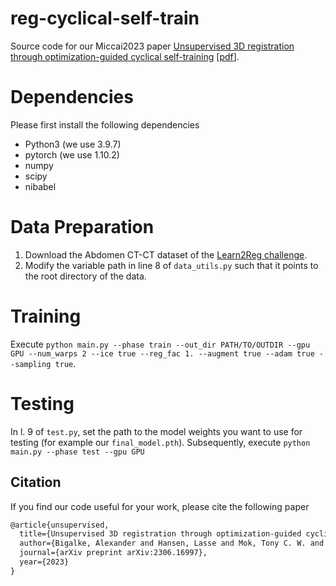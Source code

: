 # reg-cyclical-self-train
Source code for our Miccai2023 paper [Unsupervised 3D registration through optimization-guided cyclical self-training](https://arxiv.org/abs/2306.16997) [[pdf](https://arxiv.org/pdf/2306.16997.pdf)].

# Dependencies
Please first install the following dependencies
* Python3 (we use 3.9.7)
* pytorch (we use 1.10.2)
* numpy
* scipy
* nibabel

# Data Preparation
1. Download the Abdomen CT-CT dataset of the [Learn2Reg challenge](https://learn2reg.grand-challenge.org/Datasets/).
2. Modify the variable path in line 8 of `data_utils.py` such that it points to the root directory of the data.

# Training
Execute `python main.py --phase train --out_dir PATH/TO/OUTDIR --gpu GPU --num_warps 2 --ice true --reg_fac 1. --augment true --adam true --sampling true`.

# Testing
In l. 9 of `test.py`, set the path to the model weights you want to use for testing (for example our `final_model.pth`). Subsequently, execute `python main.py --phase test --gpu GPU`

## Citation
If you find our code useful for your work, please cite the following paper
```latex
@article{unsupervised,
  title={Unsupervised 3D registration through optimization-guided cyclical self-training},
  author={Bigalke, Alexander and Hansen, Lasse and Mok, Tony C. W. and Heinrich, Mattias P},
  journal={arXiv preprint arXiv:2306.16997},
  year={2023}
}
```
